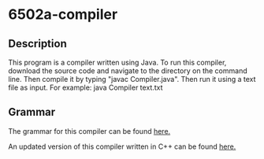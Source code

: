 # 6502a-compiler

## Description
This program is a compiler written using Java. To run this compiler, download the source code and navigate to the directory on the command line. Then compile it by typing "javac Compiler.java". Then run it using a text file as input. For example:
java Compiler text.txt

## Grammar
The grammar for this compiler can be found [here.](https://www.labouseur.com/courses/compilers/grammar.pdf)



An updated version of this compiler written in C++ can be found [here.](https://github.com/cpellerito1/6502a-CompilerV2)
